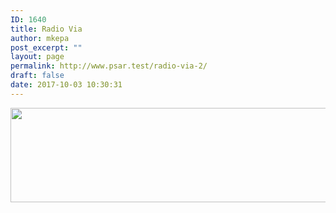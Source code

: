 ```yaml
---
ID: 1640
title: Radio Via
author: mkepa
post_excerpt: ""
layout: page
permalink: http://www.psar.test/radio-via-2/
draft: false
date: 2017-10-03 10:30:31
---
```

<a href="http://www.psar.test/wp-content/uploads/2017/10/radiovia.jpg"><img class="alignnone size-full wp-image-1661" src="http://www.psar.test/wp-content/uploads/2017/10/radiovia.png" alt="" width="966" height="151" /></a>